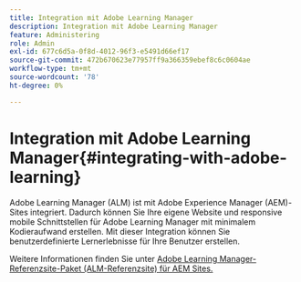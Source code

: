 ```yaml
---
title: Integration mit Adobe Learning Manager
description: Integration mit Adobe Learning Manager
feature: Administering
role: Admin
exl-id: 677c6d5a-0f8d-4012-96f3-e5491d66ef17
source-git-commit: 472b670623e77957ff9a366359ebef8c6c0604ae
workflow-type: tm+mt
source-wordcount: '78'
ht-degree: 0%

---
```


# Integration mit Adobe Learning Manager{#integrating-with-adobe-learning}

Adobe Learning Manager (ALM) ist mit Adobe Experience Manager (AEM)-Sites integriert. Dadurch können Sie Ihre eigene Website und responsive mobile Schnittstellen für Adobe Learning Manager mit minimalem Kodieraufwand erstellen. Mit dieser Integration können Sie benutzerdefinierte Lernerlebnisse für Ihre Benutzer erstellen.

Weitere Informationen finden Sie unter [Adobe Learning Manager-Referenzsite-Paket (ALM-Referenzsite) für AEM Sites.](https://helpx.adobe.com/learning-manager/adobe-learning-manager-integration-aem.html)
